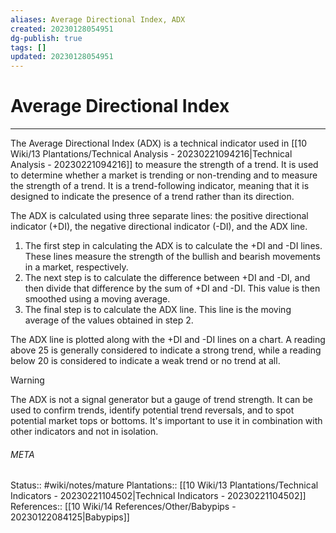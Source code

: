 ```yaml
---
aliases: Average Directional Index, ADX
created: 20230128054951
dg-publish: true
tags: []
updated: 20230128054951
---
```

# Average Directional Index
---
The Average Directional Index (ADX) is a technical indicator used in [[10 Wiki/13 Plantations/Technical Analysis - 20230221094216\|Technical Analysis - 20230221094216]] to measure the strength of a trend. It is used to determine whether a market is trending or non-trending and to measure the strength of a trend. It is a trend-following indicator, meaning that it is designed to indicate the presence of a trend rather than its direction.

The ADX is calculated using three separate lines: the positive directional indicator (+DI), the negative directional indicator (-DI), and the ADX line.

1. The first step in calculating the ADX is to calculate the +DI and -DI lines. These lines measure the strength of the bullish and bearish movements in a market, respectively. 
2. The next step is to calculate the difference between +DI and -DI, and then divide that difference by the sum of +DI and -DI. This value is then smoothed using a moving average. 
3. The final step is to calculate the ADX line. This line is the moving average of the values obtained in step 2.

The ADX line is plotted along with the +DI and -DI lines on a chart. A reading above 25 is generally considered to indicate a strong trend, while a reading below 20 is considered to indicate a weak trend or no trend at all.

> [!WARNING]
The ADX is not a signal generator but a gauge of trend strength. It can be used to confirm trends, identify potential trend reversals, and to spot potential market tops or bottoms. It's important to use it in combination with other indicators and not in isolation.



###### META
Status:: #wiki/notes/mature 
Plantations:: [[10 Wiki/13 Plantations/Technical Indicators - 20230221104502\|Technical Indicators - 20230221104502]]
References:: [[10 Wiki/14 References/Other/Babypips - 20230122084125\|Babypips]]
